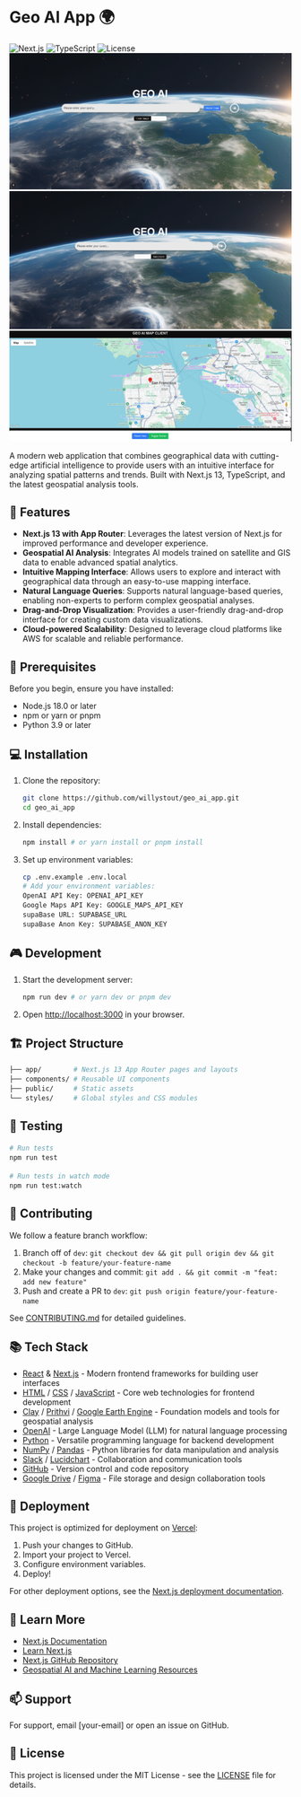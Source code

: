 # Geo AI App 🌍

![Next.js](https://img.shields.io/badge/Next.js-13.1-blueviolet) ![TypeScript](https://img.shields.io/badge/TypeScript-^4.9.3-blue) ![License](https://img.shields.io/badge/license-MIT-blue)
![Homepage Insert Image](./public/homepage_insert_image.png) ![Homepage Query LLM](./public/homepage_query_llm.png) ![Map Page](./public/mappage.png)

A modern web application that combines geographical data with cutting-edge artificial intelligence to provide users with an intuitive interface for analyzing spatial patterns and trends. Built with Next.js 13, TypeScript, and the latest geospatial analysis tools.

## 🚀 Features

- **Next.js 13 with App Router**: Leverages the latest version of Next.js for improved performance and developer experience.
- **Geospatial AI Analysis**: Integrates AI models trained on satellite and GIS data to enable advanced spatial analytics.
- **Intuitive Mapping Interface**: Allows users to explore and interact with geographical data through an easy-to-use mapping interface.
- **Natural Language Queries**: Supports natural language-based queries, enabling non-experts to perform complex geospatial analyses.
- **Drag-and-Drop Visualization**: Provides a user-friendly drag-and-drop interface for creating custom data visualizations.
- **Cloud-powered Scalability**: Designed to leverage cloud platforms like AWS for scalable and reliable performance.

## 🔧 Prerequisites

Before you begin, ensure you have installed:

- Node.js 18.0 or later
- npm or yarn or pnpm
- Python 3.9 or later

## 💻 Installation

1. Clone the repository:

   ```bash
   git clone https://github.com/willystout/geo_ai_app.git
   cd geo_ai_app
   ```

2. Install dependencies:

   ```bash
   npm install # or yarn install or pnpm install
   ```

3. Set up environment variables:

   ```bash
   cp .env.example .env.local
   # Add your environment variables: 
   OpenAI API Key: OPENAI_API_KEY
   Google Maps API Key: GOOGLE_MAPS_API_KEY
   supaBase URL: SUPABASE_URL
   supaBase Anon Key: SUPABASE_ANON_KEY

   ```

## 🎮 Development

1. Start the development server:

   ```bash
   npm run dev # or yarn dev or pnpm dev
   ```

2. Open [http://localhost:3000](http://localhost:3000) in your browser.

## 🏗️ Project Structure

```bash
├── app/        # Next.js 13 App Router pages and layouts
├── components/ # Reusable UI components
├── public/     # Static assets
└── styles/     # Global styles and CSS modules
```

## 🧪 Testing

```bash
# Run tests
npm run test

# Run tests in watch mode
npm run test:watch
```

## 👥 Contributing

We follow a feature branch workflow:

1. Branch off of `dev`: `git checkout dev && git pull origin dev && git checkout -b feature/your-feature-name`
2. Make your changes and commit: `git add . && git commit -m "feat: add new feature"`
3. Push and create a PR to `dev`: `git push origin feature/your-feature-name`

See [CONTRIBUTING.md](CONTRIBUTING.md) for detailed guidelines.

## 📚 Tech Stack

- [React](https://reactjs.org/) & [Next.js](https://nextjs.org/) - Modern frontend frameworks for building user interfaces
- [HTML](https://developer.mozilla.org/en-US/docs/Web/HTML) / [CSS](https://developer.mozilla.org/en-US/docs/Web/CSS) / [JavaScript](https://developer.mozilla.org/en-US/docs/Web/JavaScript) - Core web technologies for frontend development
- [Clay](https://huggingface.co/made-with-clay) / [Prithvi](https://huggingface.co/ibm-nasa-geospatial/Prithvi-100M) / [Google Earth Engine](https://earthengine.google.com/) - Foundation models and tools for geospatial analysis
- [OpenAI](https://openai.com/) - Large Language Model (LLM) for natural language processing
- [Python](https://www.python.org/) - Versatile programming language for backend development
- [NumPy](https://numpy.org/) / [Pandas](https://pandas.pydata.org/) - Python libraries for data manipulation and analysis
- [Slack](https://slack.com/) / [Lucidchart](https://www.lucidchart.com/) - Collaboration and communication tools
- [GitHub](https://github.com/) - Version control and code repository
- [Google Drive](https://www.google.com/drive/) / [Figma](https://www.figma.com/) - File storage and design collaboration tools

## 🚀 Deployment

This project is optimized for deployment on [Vercel](https://vercel.com):

1. Push your changes to GitHub.
2. Import your project to Vercel.
3. Configure environment variables.
4. Deploy!

For other deployment options, see the [Next.js deployment documentation](https://nextjs.org/docs/deployment).

## 📘 Learn More

- [Next.js Documentation](https://nextjs.org/docs)
- [Learn Next.js](https://nextjs.org/learn)
- [Next.js GitHub Repository](https://github.com/vercel/next.js)
- [Geospatial AI and Machine Learning Resources](https://huggingface.co/ibm-nasa-geospatial)

## 📫 Support

For support, email [your-email] or open an issue on GitHub.

## 📜 License

This project is licensed under the MIT License - see the [LICENSE](LICENSE) file for details.
